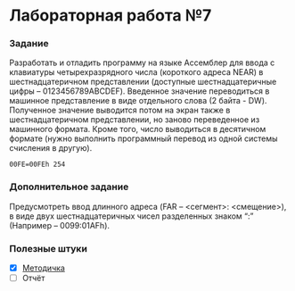 # Лабораторная работа №7

### Задание

Разработать и отладить программу на языке Ассемблер для ввода с клавиатуры четырехразрядного числа (короткого адреса NEAR) в шестнадцатеричном представлении (доступные шестнадцатеричные цифры – 0123456789АBCDEF). Введенное значение переводиться в машинное представление в виде отдельного слова (2 байта - DW). Полученное значение выводится потом на экран также в шестнадцатеричном представлении, но заново переведенное из машинного формата. Кроме того, число выводиться в десятичном формате (нужно выполнить программный перевод из одной системы счисления в другую).

    00FE=00FEh 254

### Дополнительное задание

Предусмотреть ввод длинного адреса (FAR – <сегмент>: <смещение>), в виде двух шестнадцатеричных чисел разделенных знаком “:” (Например – 0099:01AFh).

### Полезные штуки
- [x] [Методичка](https://github.com/bestK1ngArthur/IU5/blob/master/4%20%D1%81%D0%B5%D0%BC%D0%B5%D1%81%D1%82%D1%80/%D0%A1%D0%B8%D1%81%D1%82%D0%B5%D0%BC%D0%BD%D0%BE%D0%B5%20%D0%BF%D1%80%D0%BE%D0%B3%D1%80%D0%B0%D0%BC%D0%BC%D0%B8%D1%80%D0%BE%D0%B2%D0%B0%D0%BD%D0%B8%D0%B5/Lab3/Description.pdf)
- [ ] Отчёт
